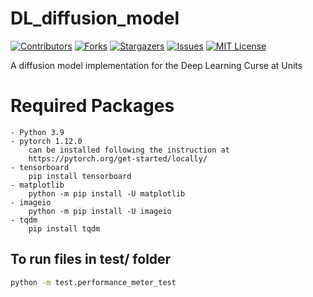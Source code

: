 # DL_diffusion_model

<!-- PROJECT SHIELDS -->
<!--
*** I'm using markdown "reference style" links for readability.
*** Reference links are enclosed in brackets [ ] instead of parentheses ( ).
*** See the bottom of this document for the declaration of the reference variables
*** for contributors-url, forks-url, etc. This is an optional, concise syntax you may use.
*** https://www.markdownguide.org/basic-syntax/#reference-style-links
-->
[![Contributors][contributors-shield]][contributors-url]
[![Forks][forks-shield]][forks-url]
[![Stargazers][stars-shield]][stars-url]
[![Issues][issues-shield]][issues-url]
[![MIT License][license-shield]][license-url]

A diffusion model implementation for the Deep Learning Curse at Units

# Required Packages

    - Python 3.9
    - pytorch 1.12.0
        can be installed following the instruction at
        https://pytorch.org/get-started/locally/
    - tensorboard
        pip install tensorboard
    - matplotlib 
        python -m pip install -U matplotlib
    - imageio
        python -m pip install -U imageio
    - tqdm
        pip install tqdm

## To run files in test/ folder
```bash
python -m test.performance_meter_test
```

<!-- MARKDOWN LINKS & IMAGES -->

[contributors-shield]: https://img.shields.io/github/contributors/mibbim/DL_diffusion_model.svg?style=for-the-badge

[contributors-url]: https://github.com/mibbim/DL_diffusion_model/graphs/contributors

[forks-shield]: https://img.shields.io/github/forks/mibbim/DL_diffusion_model.svg?style=for-the-badge

[forks-url]: https://github.com/mibbim/DL_diffusion_model/network/members

[stars-shield]: https://img.shields.io/github/stars/mibbim/DL_diffusion_model.svg?style=for-the-badge

[stars-url]: https://github.com/mibbim/DL_diffusion_model/stargazers

[issues-shield]: https://img.shields.io/github/issues/mibbim/DL_diffusion_model.svg?style=for-the-badge

[issues-url]: https://github.com/mibbim/DL_diffusion_model/issues

[license-shield]: https://img.shields.io/github/license/mibbim/DL_diffusion_model.svg?style=for-the-badge

[license-url]: https://github.com/mibbim/DL_diffusion_model/blob/main/LICENSE